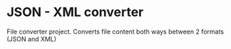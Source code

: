 # JSON - XML converter 

File converter project. Converts file content both ways between 2 formats (JSON and XML)
